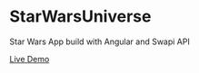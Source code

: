 # StarWarsUniverse

Star Wars App build with Angular and Swapi API

[Live Demo](https://shadyav.github.io/star-wars-universe/)

